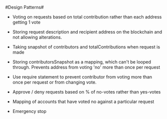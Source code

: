 #Design Patterns#

-   Voting on requests based on total contribution rather than each address getting 1 vote

-   Storing request description and recipient address on the blockchain and not allowing alterations.

-   Taking snapshot of contributors and totalContributions when request is made

-   Storing contributorsSnapshot as a mapping, which can't be looped through. Prevents address from voting 'no' more than once per request

-   Use require statement to prevent contributor from voting more than once per request or from changing vote.

-   Approve / deny requests based on % of no-votes rather than yes-votes

-   Mapping of accounts that have voted no against a particular request

-   Emergency stop
